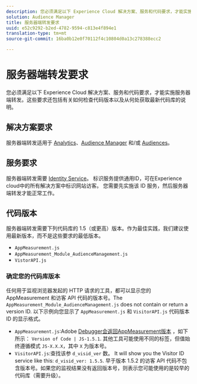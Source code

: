 ```yaml
---
description: 您必须满足以下 Experience Cloud 解决方案、服务和代码要求，才能实施服务器端转发。这些要求还包括有关如何检查代码版本以及从何处获取最新代码库的说明。
solution: Audience Manager
title: 服务器端转发要求
uuid: e52c9292-b2ed-4782-9594-c813e4f894e1
translation-type: tm+mt
source-git-commit: 16ba0b12e0f70112f4c10804d0a13c278388ecc2

---
```



# 服务器端转发要求

您必须满足以下 Experience Cloud 解决方案、服务和代码要求，才能实施服务器端转发。这些要求还包括有关如何检查代码版本以及从何处获取最新代码库的说明。

## 解决方案要求

服务器端转发适用于 [Analytics](https://www.adobe.com/data-analytics-cloud/analytics.html)、[Audience Manager](https://www.adobe.com/data-analytics-cloud/audience-manager.html) 和/或 [Audiences](https://marketing.adobe.com/resources/help/en_US/mcloud/audience_library.html)。

## 服务要求

服务器端转发需要 [Identity Service](https://marketing.adobe.com/resources/help/en_US/mcvid/)。 标识服务提供通用ID，可在Experience cloud中的所有解决方案中标识网站访客。 您需要先实施该 ID 服务，然后服务器端转发才能正常工作。

## 代码版本

服务器端转发需要下列代码库的 1.5（或更高）版本。作为最佳实践，我们建议使用最新版本，而不是这些要求的最低版本。

* `AppMeasurement.js`
* `AppMeasurement_Module_AudienceManagement.js`
* `VistorAPI.js`

### 确定您的代码库版本

任何用于监视浏览器发起的 HTTP 请求的工具，都可以显示您的 AppMeasurement 和访客 API 代码的版本号。The `AppMeasurement_Module_AudienceManagement.js` does not contain or return a version ID. 以下示例向您显示了 `AppMeasurement.js` 和 `VisitorAPI.js` 代码版本 ID 的显示格式。

* `AppMeasurement.js`:Adobe [Debugger会返回AppMeasurement版本](https://marketing.adobe.com/resources/help/en_US/sc/implement/debugger.html) ，如下所示： `Version of Code | JS-1.5.1`. 其他工具可能使用不同的标签，但值始终遵循模式 `JS-X.X.X`，其中 `X` 为版本号。
* `VisitorAPI.js`:查找该参 `d_visid_ver` 数。 It will show you the Visitor ID service like this: `d_visid_ver: 1.5.5`. 早于版本 1.5.2 的访客 API 代码不包含版本号。如果您的监视结果没有返回版本号，则表示您可能使用的是较早的代码库（需要升级）。
